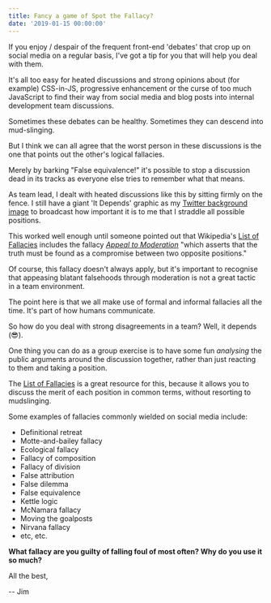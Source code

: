 ```yaml
---
title: Fancy a game of Spot the Fallacy?
date: '2019-01-15 00:00:00'
---
```


If you enjoy / despair of the frequent front-end 'debates' that crop up on social media on a regular basis, I've got a tip for you that will help you deal with them.

It's all too easy for heated discussions and strong opinions about (for example) CSS-in-JS, progressive enhancement or the curse of too much JavaScript to find their way from social media and blog posts into internal development team discussions.

Sometimes these debates can be healthy. Sometimes they can descend into mud-slinging.

But I think we can all agree that the worst person in these discussions is the one that points out the other's logical fallacies.

Merely by barking "False equivalence!" it's possible to stop a discussion dead in its tracks as everyone else tries to remember what that means.

As team lead, I dealt with heated discussions like this by sitting firmly on the fence. I still have a giant 'It Depends' graphic as my [Twitter background image](https://twitter.com/froots101) to broadcast how important it is to me that I straddle all possible positions.

This worked well enough until someone pointed out that Wikipedia's [List of Fallacies](https://en.wikipedia.org/wiki/List_of_fallacies) includes the fallacy [_Appeal to Moderation_](https://en.wikipedia.org/wiki/Argument_to_moderation) "which asserts that the truth must be found as a compromise between two opposite positions."

Of course, this fallacy doesn't always apply, but it's important to recognise that appeasing blatant falsehoods through moderation is not a great tactic in a team environment.

The point here is that we all make use of formal and informal fallacies all the time. It's part of how humans communicate.

So how do you deal with strong disagreements in a team? Well, it depends (😎).

One thing you can do as a group exercise is to have some fun _analysing_ the public arguments around the discussion together, rather than just reacting to them and taking a position.

The [List of Fallacies](https://en.wikipedia.org/wiki/List_of_fallacies) is a great resource for this, because it allows you to discuss the merit of each position in common terms, without resorting to mudslinging.

Some examples of fallacies commonly wielded on social media include:

* Definitional retreat
* Motte-and-bailey fallacy
* Ecological fallacy
* Fallacy of composition
* Fallacy of division
* False attribution
* False dilemma
* False equivalence
* Kettle logic
* McNamara fallacy
* Moving the goalposts
* Nirvana fallacy
* etc, etc.

__What fallacy are you guilty of falling foul of most often? Why do you use it so much?__

All the best,

-- Jim
